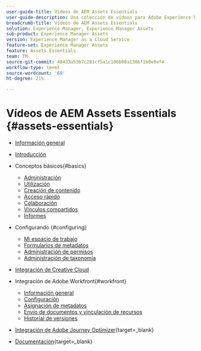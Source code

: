 ```yaml
---
user-guide-title: Vídeos de AEM Assets Essentials
user-guide-description: Una colección de vídeos para Adobe Experience Manager Assets Essentials.
breadcrumb-title: Vídeos de AEM Assets Essentials
solution: Experience Manager, Experience Manager Assets
sub-product: Experience Manager Assets
version: Experience Manager as a Cloud Service
feature-set: Experience Manager Assets
feature: Assets Essentials
team: TM
source-git-commit: 48433a5367c281cf5a1c106b08a1306f1b0e8ef4
workflow-type: tm+mt
source-wordcount: '69'
ht-degree: 21%

---
```



# Vídeos de AEM Assets Essentials {#assets-essentials}

+ [Información general](overview.md)

+ [Introducción](./getting-started.md)

+ Conceptos básicos{#basics}
   + [Administración](basics/managing.md)
   + [Utilización](basics/using.md)
   + [Creación de contenido](basics/creating.md)
   + [Acceso rápido](basics/quick-access.md)
   + [Colaboración](basics/collaborating.md)
   + [Vínculos compartidos](basics/link-sharing.md)
   + [Informes](basics/reports.md)
+ Configurando {#configuring}
   + [Mi espacio de trabajo](configuring/my-workspace.md)
   + [Formularios de metadatos](configuring/metadata-forms.md)
   + [Administración de permisos](configuring/permissions-management.md)
   + [Administración de taxonomía](configuring/taxonomy-management.md)

+ [Integración de Creative Cloud](integrations/creative-cloud.md)

+ Integración de Adobe Workfront{#workfront}
   + [Información general](./integrations/workfront/overview.md)
   + [Configuración](./integrations/workfront/configure.md)
   + [Asignación de metadatos](./integrations/workfront/map-metadata.md)
   + [Envío de documentos y vinculación de recursos](./integrations/workfront/link-send.md)
   + [Historial de versiones](./integrations/workfront/versions.md)

+ [Integración de Adobe Journey Optimizer](https://experienceleague.adobe.com/docs/journey-optimizer-learn/tutorials/create-messages/create-email-content-with-the-message-editor.html?lang=es){target=_blank}

+ [Documentación](https://experienceleague.adobe.com/docs/experience-manager-assets-essentials/help/introduction.html?lang=es){target=_blank}
